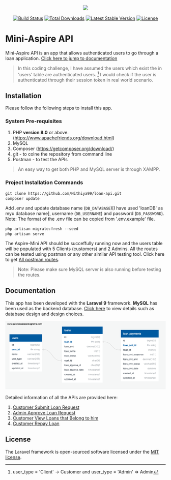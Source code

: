 <p align="center"><a href="https://laravel.com" target="_blank"><img src="https://raw.githubusercontent.com/laravel/art/master/logo-lockup/5%20SVG/2%20CMYK/1%20Full%20Color/laravel-logolockup-cmyk-red.svg" width="400"></a></p>

<p align="center">
<a href="https://travis-ci.org/laravel/framework"><img src="https://travis-ci.org/laravel/framework.svg" alt="Build Status"></a>
<a href="https://packagist.org/packages/laravel/framework"><img src="https://img.shields.io/packagist/dt/laravel/framework" alt="Total Downloads"></a>
<a href="https://packagist.org/packages/laravel/framework"><img src="https://img.shields.io/packagist/v/laravel/framework" alt="Latest Stable Version"></a>
<a href="https://packagist.org/packages/laravel/framework"><img src="https://img.shields.io/packagist/l/laravel/framework" alt="License"></a>
</p>

# Mini-Aspire API

Mini-Aspire API is an app that allows authenticated users to go through a loan application. [Click here to jump to documentation](https://github.com/Nithiya99/loan-api#documentation)

> In this coding challenge, I have assumed the users which exist the in 'users' table are authenticated users. [^1] I would check if the user is authenticated through their session token in real world scenario.

[^1]: user_type = 'Client' -> Customer and user_type = 'Admin' => Admin

## Installation
Please follow the following steps to install this app.

### System Pre-requisites
1. PHP **version 8.0** or above. (https://www.apachefriends.org/download.html)
2. MySQL 
2. Composer (https://getcomposer.org/download/)
3. git - to colne the repository from command line
4. Postman - to test the APIs
> An easy way to get both PHP and MySQL server is through XAMPP.

### Project Installation Commands
```
git clone https://github.com/Nithiya99/loan-api.git
composer update
```
Add .env and update database name (`DB_DATABASE`)[I have used 'loanDB' as myu database name], username (`DB_USERNAME`) and password (`DB_PASSWORD`). <br>
Note: The format of the .env file can be copied from '.env.example' file.
```
php artisan migrate:fresh --seed
php artisan serve
```
The Aspire-Mini API should be succeffully running now and the users table will be populated with 5 Clients (customers) and 2 Admins. All the routes can be tested using postman or any other similar API testing tool. Click here to get [All postman routes](https://www.getpostman.com/collections/e4ca0dce5efc0025e81f). <br>
> Note: Please make sure MySQL server is also running before testing the routes.

## Documentation
This app has been developed with the **Laravel 9** framework. **MySQL** has been used as the backend database. [Click here](https://github.com/Nithiya99/loan-api/blob/master/Documentation/Mini-Aspire%20API%20Documentation.pdf) to view details such as database design and design choices.

![alt text](https://github.com/Nithiya99/loan-api/blob/master/Documentation/Images/QuickDBD-export.png "LoansDB Schema") <br>


Detailed information of all the APIs are provided here:
1. [Customer Submit Loan Request](https://github.com/Nithiya99/loan-api/blob/master/Documentation/CustomerCreateLoanAPI.md)
2. [Admin Approve Loan Request](https://github.com/Nithiya99/loan-api/blob/master/Documentation/AdminApproveLoanAPI.md)
3. [Customer View Loans that Belong to him](https://github.com/Nithiya99/loan-api/blob/master/Documentation/CustomerViewLoanAPI.md)
4. [Customer Repay Loan](https://github.com/Nithiya99/loan-api/blob/master/Documentation/RepayLoanAPI.md)

## License

The Laravel framework is open-sourced software licensed under the [MIT license](https://opensource.org/licenses/MIT).
